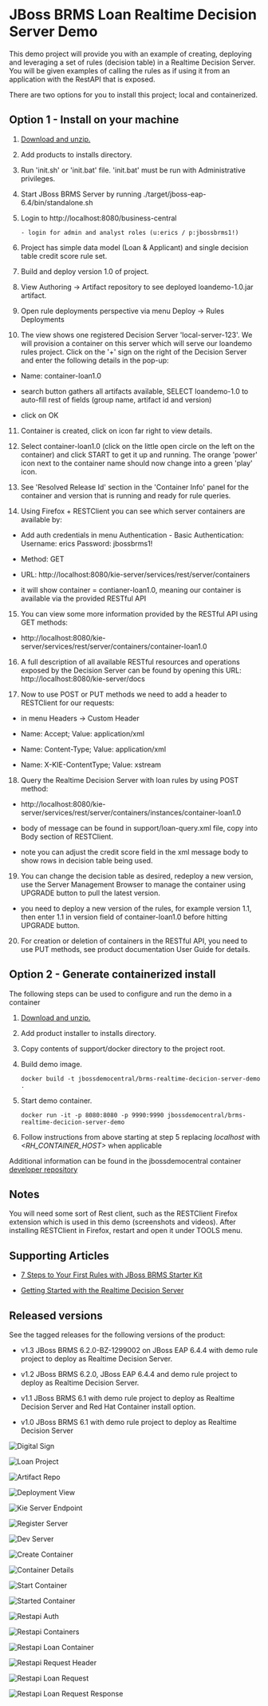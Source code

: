 JBoss BRMS Loan Realtime Decision Server Demo 
=============================================
This demo project will provide you with an example of creating, deploying and leveraging a set of rules
(decision table) in a Realtime Decision Server. You will be given examples of calling the rules as if
using it from an application with the RestAPI that is exposed.

There are two options for you to install this project; local and containerized.


Option 1 - Install on your machine
----------------------------------
1. [Download and unzip.](https://github.com/jbossdemocentral/brms-loan-realtime-decision-server-demo/archive/master.zip)

2. Add products to installs directory.

3. Run 'init.sh' or 'init.bat' file. 'init.bat' must be run with Administrative privileges.

4. Start JBoss BRMS Server by running ./target/jboss-eap-6.4/bin/standalone.sh

5. Login to http://localhost:8080/business-central

    ```
    - login for admin and analyst roles (u:erics / p:jbossbrms1!)
    ```
6. Project has simple data model (Loan & Applicant) and single decision table credit score rule set.

7. Build and deploy version 1.0 of project.

8. View Authoring -> Artifact repository to see deployed loandemo-1.0.jar artifact.

9. Open rule deployments perspective via menu Deploy -> Rules Deployments

10. The view shows one registered Decision Server 'local-server-123'. We will provision a container on this server which will serve our loandemo rules project. Click on the '+' sign on the right of the Decision Server and enter the following details in the pop-up:

  - Name: container-loan1.0

  - search button gathers all artifacts available, SELECT loandemo-1.0 to auto-fill rest of fields (group name, artifact id and version)

  - click on OK

11. Container is created, click on icon far right to view details.

12. Select container-loan1.0 (click on the little open circle on the left on the container) and click START to get it up and running. The orange 'power' icon next to the container name should now change into a green 'play' icon.

13. See 'Resolved Release Id' section in the 'Container Info' panel for the container and version that is running and ready for rule queries.

14. Using Firefox + RESTClient you can see which server containers are available by:

   - Add auth credentials in menu Authentication - Basic Authentication:  Username: erics    Password: jbossbrms1!

   - Method: GET

   - URL: http://localhost:8080/kie-server/services/rest/server/containers

   - it will show container = contianer-loan1.0, meaning our container is available via the provided RESTful API 

15. You can view some more information provided by the RESTful API using GET methods:

   - http://localhost:8080/kie-server/services/rest/server/containers/container-loan1.0

16. A full description of all available RESTful resources and operations exposed by the Decision Server can be found by opening this URL: http://localhost:8080/kie-server/docs

17. Now to use POST or PUT methods we need to add a header to RESTClient for our requests:

   - in menu Headers -> Custom Header

   - Name: Accept; Value: application/xml

   - Name: Content-Type; Value: application/xml

   - Name: X-KIE-ContentType; Value: xstream

18. Query the Realtime Decision Server with loan rules by using POST method:

   - http://localhost:8080/kie-server/services/rest/server/containers/instances/container-loan1.0

   - body of message can be found in support/loan-query.xml file, copy into Body section of RESTClient.

   - note you can adjust the credit score field in the xml message body to show rows in decision table being used.

19. You can change the decision table as desired, redeploy a new version, use the Server Management Browser to manage the container using UPGRADE button to pull the latest version.

   - you need to deploy a new version of the rules, for example version 1.1, then enter 1.1 in version field of container-loan1.0 before hitting UPGRADE button.

20. For creation or deletion of containers in the RESTful API, you need to use PUT methods, see product documentation User Guide for details.


Option 2 - Generate containerized install
-----------------------------------------
The following steps can be used to configure and run the demo in a container

1. [Download and unzip.](https://github.com/jbossdemocentral/brms-realtime-decision-server-demo/archive/master.zip)

2. Add product installer to installs directory.

3. Copy contents of support/docker directory to the project root.

4. Build demo image.

	```
	docker build -t jbossdemocentral/brms-realtime-decicion-server-demo .
	```
5. Start demo container.

	```
	docker run -it -p 8080:8080 -p 9990:9990 jbossdemocentral/brms-realtime-decicion-server-demo
	```
6. Follow instructions from above starting at step 5 replacing *localhost* with *&lt;RH_CONTAINER_HOST&gt;* when applicable

Additional information can be found in the jbossdemocentral container [developer repository](https://github.com/jbossdemocentral/docker-developer)


Notes
-----
You will need some sort of Rest client, such as the RESTClient Firefox extension which is used in this demo (screenshots and
videos). After installing RESTClient in Firefox, restart and open it under TOOLS menu.


Supporting Articles
-------------------
- [7 Steps to Your First Rules with JBoss BRMS Starter Kit](http://www.schabell.org/2015/08/7-steps-first-rules-jboss-brms-starter-kit.html)

- [Getting Started with the Realtime Decision Server](http://www.schabell.org/2015/05/jboss-bpmsuite-quick-guide-getting-started-realtime-decision-server.html)


Released versions
-----------------
See the tagged releases for the following versions of the product:

- v1.3 JBoss BRMS 6.2.0-BZ-1299002 on JBoss EAP 6.4.4 with demo rule project to deploy as Realtime Decision Server.

- v1.2 JBoss BRMS 6.2.0, JBoss EAP 6.4.4 and demo rule project to deploy as Realtime Decision Server.

- v1.1 JBoss BRMS 6.1 with demo rule project to deploy as Realtime Decision Server and Red Hat Container install option.

- v1.0 JBoss BRMS 6.1 with demo rule project to deploy as Realtime Decision Server


![Digital Sign](https://raw.githubusercontent.com/jbossdemocentral/brms-loan-realtime-decision-server-demo/master/docs/demo-images/digital-sign.jpg)

![Loan Project](https://raw.githubusercontent.com/jbossdemocentral/brms-loan-realtime-decision-server-demo/master/docs/demo-images/loan-prj-overview.png)

![Artifact Repo](https://raw.githubusercontent.com/jbossdemocentral/brms-loan-realtime-decision-server-demo/master/docs/demo-images/artifact-repo-loandemo.png)

![Deployment View](https://raw.githubusercontent.com/jbossdemocentral/brms-loan-realtime-decision-server-demo/master/docs/demo-images/clean-rules-deployment-view.png)

![Kie Server Endpoint](https://raw.githubusercontent.com/jbossdemocentral/brms-loan-realtime-decision-server-demo/master/docs/demo-images/kie-server-endpoint.png)

![Register Server](https://raw.githubusercontent.com/jbossdemocentral/brms-loan-realtime-decision-server-demo/master/docs/demo-images/register-dev-server.png)

![Dev Server](https://raw.githubusercontent.com/jbossdemocentral/brms-loan-realtime-decision-server-demo/master/docs/demo-images/dev-server.png)

![Create Container](https://raw.githubusercontent.com/jbossdemocentral/brms-loan-realtime-decision-server-demo/master/docs/demo-images/create-container.png)

![Container Details](https://raw.githubusercontent.com/jbossdemocentral/brms-loan-realtime-decision-server-demo/master/docs/demo-images/container-details.png)

![Start Container](https://raw.githubusercontent.com/jbossdemocentral/brms-loan-realtime-decision-server-demo/master/docs/demo-images/start-container.png)

![Started Container](https://raw.githubusercontent.com/jbossdemocentral/brms-loan-realtime-decision-server-demo/master/docs/demo-images/started-container.png)

![Restapi Auth](https://raw.githubusercontent.com/jbossdemocentral/brms-loan-realtime-decision-server-demo/master/docs/demo-images/restapi-basic-authentication.png)

![Restapi Containers](https://raw.githubusercontent.com/jbossdemocentral/brms-loan-realtime-decision-server-demo/master/docs/demo-images/restapi-containers.png)

![Restapi Loan Container](https://raw.githubusercontent.com/jbossdemocentral/brms-loan-realtime-decision-server-demo/master/docs/demo-images/restapi-container-loan1.0.png)

![Restapi Request Header](https://raw.githubusercontent.com/jbossdemocentral/brms-loan-realtime-decision-server-demo/master/docs/demo-images/restapi-request-header.png)

![Restapi Loan Request](https://raw.githubusercontent.com/jbossdemocentral/brms-loan-realtime-decision-server-demo/master/docs/demo-images/restapi-loan-request.png)

![Restapi Loan Request Response](https://raw.githubusercontent.com/jbossdemocentral/brms-loan-realtime-decision-server-demo/master/docs/demo-images/restapi-loan-request-response.png)

